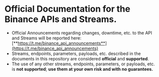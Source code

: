 # Official Documentation for the Binance APIs and Streams.
* Official Announcements regarding changes, downtime, etc. to the API and Streams will be reported here: [**https://t.me/binance_api_announcements**](https://t.me/binance_api_announcements)
* Streams, endpoints, parameters, payloads, etc. described in the documents in this repository are considered **official** and **supported**.
* The use of any other streams, endpoints, parameters, or payloads, etc. is **not supported**; **use them at your own risk and with no guarantees.**



